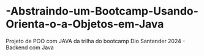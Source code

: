 # -Abstraindo-um-Bootcamp-Usando-Orienta-o-a-Objetos-em-Java
Projeto de POO com JAVA da trilha do bootcamp Dio Santander 2024 - Backend com Java
